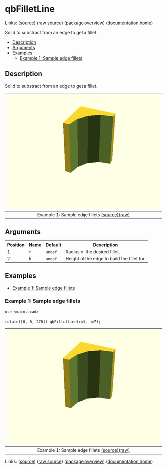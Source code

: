 # qbFilletLine

Links: ([source](https://github.com/little-blossom/openscad-qbase/blob/master/qbFilletLine.scad)) ([raw source](https://raw.githubusercontent.com/little-blossom/openscad-qbase/master/qbFilletLine.scad)) ([package overview](overview.md)) ([documentation home](../index.md))

Solid to substract from an edge to get a fillet.

* [Description](#description)
* [Arguments](#arguments)
* [Examples](#examples)
  * [Example 1: Sample edge fillets](#example-1-sample-edge-fillets)

## Description


Solid to substract from an edge to get a fillet.

| [![summary-example](qbFilletLine.md-media/summary-example.png "summary-example")](https://github.com/little-blossom/openscad-qbase/blob/master/docs/generated/qbFilletLine.md-media/summary-example.png) |
| :---: |
|Example 1: Sample edge fillets [(source)](https://github.com/little-blossom/openscad-qbase/blob/master/docs/generated/qbFilletLine.md-media/summary-example.scad)[(raw)](https://raw.githubusercontent.com/little-blossom/openscad-qbase/master/docs/generated/qbFilletLine.md-media/summary-example.scad)|



## Arguments

<table>
<tr><th>Position</th><th>Name</th><th>Default</th><th>Description</th></tr>
<tr><td>1</td><td><code>r</code></td><td><code>undef</code></td><td>Radius of the desired fillet.</td></tr>
<tr><td>2</td><td><code>h</code></td><td><code>undef</code></td><td>Height of the edge to build the fillet for.</td></tr>
</table>

## Examples

* [Example 1: Sample edge fillets](#example-1-sample-edge-fillets)

### Example 1: Sample edge fillets


```openscad
use <main.scad>

rotate([0, 0, 270]) qbFilletLine(r=5, h=7);
```
| [![summary-example](qbFilletLine.md-media/summary-example.png "summary-example")](https://github.com/little-blossom/openscad-qbase/blob/master/docs/generated/qbFilletLine.md-media/summary-example.png) |
| :---: |
|Example 1: Sample edge fillets [(source)](https://github.com/little-blossom/openscad-qbase/blob/master/docs/generated/qbFilletLine.md-media/summary-example.scad)[(raw)](https://raw.githubusercontent.com/little-blossom/openscad-qbase/master/docs/generated/qbFilletLine.md-media/summary-example.scad)|


Links: ([source](https://github.com/little-blossom/openscad-qbase/blob/master/qbFilletLine.scad)) ([raw source](https://raw.githubusercontent.com/little-blossom/openscad-qbase/master/qbFilletLine.scad)) ([package overview](overview.md)) ([documentation home](../index.md))
